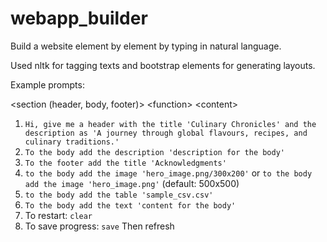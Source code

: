 # webapp_builder

Build a website element by element by typing in natural language.

Used nltk for tagging texts and bootstrap elements for generating layouts.

Example prompts:

\<section (header, body, footer)\> \<function\> \<content\>
1. `Hi, give me a header with the title 'Culinary Chronicles' and the description as 'A journey through global flavours, recipes, and culinary traditions.'`
2. `To the body add the description 'description for the body'`
3. `To the footer add the title 'Acknowledgments'`
4. `to the body add the image 'hero_image.png/300x200'` or `to the body add the image 'hero_image.png'` (default: 500x500)
5. `to the body add the table 'sample_csv.csv'`
6. `To the body add the text 'content for the body'`
7. To restart: `clear`
8. To save progress: `save` Then refresh
